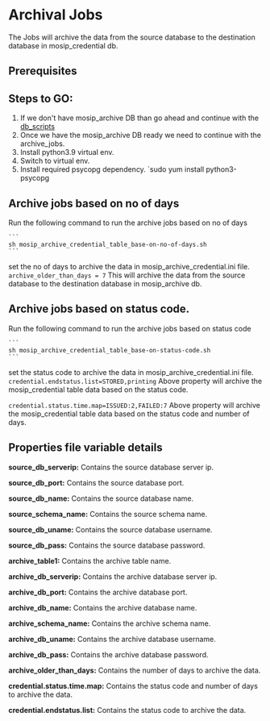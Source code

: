# Archival Jobs
The Jobs will archive the data from the source database to the destination database
in mosip_credential db.

## Prerequisites
## Steps to GO:
1. If we don't have mosip_archive DB than go ahead and continue with the [db_scripts](../../../data-archive/db_scripts)
2. Once we have the mosip_archive DB ready we need to continue with the archive_jobs.
3. Install python3.9 virtual env.
4. Switch to virtual env.
5. Install required psycopg dependency. `sudo yum install python3-psycopg

## Archive jobs based on no of days
Run the following command to run the archive jobs based on no of days
    
    ```
    sh mosip_archive_credential_table_base-on-no-of-days.sh
    ```
 set the no of days to archive the data in mosip_archive_credential.ini file.
 ```archive_older_than_days = 7```
This will archive the data from the source database to the destination database in mosip_archive db.

## Archive jobs based on status code.
Run the following command to run the archive jobs based on status code
    
    ```
    sh mosip_archive_credential_table_base-on-status-code.sh
    ```
 set the status code to archive the data in mosip_archive_credential.ini file.
 ```credential.endstatus.list=STORED,printing```
Above property will archive the mosip_credential table data based on the status code.

```credential.status.time.map=ISSUED:2,FAILED:7```
Above property will archive the mosip_credential table data based on the status code and number of days.

## Properties file variable details
**source_db_serverip:** Contains the source database server ip. 

**source_db_port:** Contains the source database port.

**source_db_name:** Contains the source database name.

**source_schema_name:** Contains the source schema name.

**source_db_uname:** Contains the source database username.

**source_db_pass:** Contains the source database password.

**archive_table1:** Contains the archive table name.

**archive_db_serverip:** Contains the archive database server ip.

**archive_db_port:** Contains the archive database port.

**archive_db_name:** Contains the archive database name.

**archive_schema_name:** Contains the archive schema name.

**archive_db_uname:** Contains the archive database username.

**archive_db_pass:** Contains the archive database password.

**archive_older_than_days:** Contains the number of days to archive the data.

**credential.status.time.map:** Contains the status code and number of days to archive the data.

**credential.endstatus.list:** Contains the status code to archive the data.

